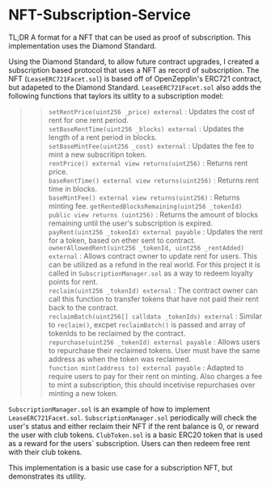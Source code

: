 # NFT-Subscription-Service

TL;DR
A format for a NFT that can be used as proof of subscription. This implementation uses the Diamond Standard.

Using the Diamond Standard, to allow future contract upgrades, I created a subscription based protocol that uses a NFT as record of subscription. The NFT (```LeaseERC721Facet.sol```) is based off of OpenZepplin's ERC721 contract, but adapeted to the Diamond Standard. ```LeaseERC721Facet.sol``` also adds the following functions that taylors its uitlity to a subscription model:


>> ```setRentPrice(uint256 _price) external``` : Updates the cost of rent for one rent period. <br />
>> ```setBaseRentTime(uint256 _blocks) external``` : Updates the length of a rent period in blocks. <br />
>> ```setBaseMintFee(uint256 _cost) external``` : Updates the fee to mint a new subscritipn token. <br />
>> ```rentPrice() external view returns(uint256)``` : Returns rent price. <br />
>> ```baseRentTime() external view returns(uint256)``` : Returns rent time in blocks. <br />
>> ```baseMintFee() external view returns(uint256)``` : Returns minting fee.
>> ```getRentedBlocksRemaining(uint256 _tokenId)  public view returns (uint256)``` : Returns the amount of blocks remaining until the user's subscription is expired. <br />
>> ```payRent(uint256 _tokenId) external payable``` : Updates the rent for a token, based on ether sent to contract. <br />
>> ```ownerAllowedRent(uint256 _tokenId, uint256 _rentAdded) external``` : Allows contract owner to update rent for users. This can be utilized as a refund in the real world. For this project it is called in  ```SubscriptionManager.sol``` as a way to redeem loyalty points for rent. <br />
>> ```reclaim(uint256 _tokenId) external``` : The contract owner can call this function to transfer tokens that have not paid their rent back to the contract. <br />
>> ```reclaimBatch(uint256[] calldata _tokenIds) external``` : Similar to ```reclaim()```, excpet ```reclaimBatch()``` is passed and array of tokenIds to be reclaimed by the contract. <br />
>> ```repurchase(uint256 _tokenId) external payable``` : Allows users to repurchase their reclaimed tokens. User must have the same address as when the token was reclaimed. <br />
>> ```function mint(address to) external payable``` : Adapted to require users to pay for their rent on minting. Also charges a fee to mint a subscription, this should incetivise repurchases over minting a new token. <br />


```SubscriptionManager.sol``` is an example of how to implement ```LeaseERC721Facet.sol```. ```SubscriptionManager.sol``` periodically will check the user's status and either reclaim their NFT if the rent balance is 0, or reward the user with club tokens. ```ClubToken.sol``` is a basic ERC20 token that is used as a reward for the users` subscription. Users can then redeem free rent with their club tokens.


This implementation is a basic use case for a subscription NFT, but demonstrates its utility.
